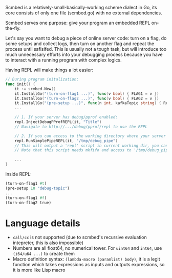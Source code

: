 Scmbed is a relatively-small-basically-working scheme dialect in Go, its core consists of only one file (scmbed.go) with no external dependencies.

Scmbed serves one purpose: give your program an embedded REPL on-the-fly. 

Let's say you want to debug a piece of online server code: turn on a flag, do some setups and collect logs, then turn on another flag and repeat the process until safisifed.
This is usually not a tough task, but will introduce too much unnecessary efforts into your debugging process because you have to interact with a running program with complex logics.

Having REPL will make things a lot easier:
```Go
// During program initalization:
func init() {
    it := scmbed.New()
    it.InstallGo("(turn-on-flag1 ...)", func(v bool) { FLAG1 = v })
    it.InstallGo("(turn-on-flag2 ...)", func(v bool) { FLAG2 = v })
    it.InstallGo("(pre-setup ...)", func(n int, kafkaTopic string) { RerouteMsg(n, kafkaTopic) })
    ...

    // 1. If your server has debug/pprof enabled:
    repl.InjectDebugPProfREPL(it, "Title")
    // Navigate to http://.../debug/pprof/repl to use the REPL

    // 2. If you can access to the working directory where your server is running in:
    repl.RunSimplePipeREPL(it, "/tmp/debug_pipe")
    // This will output a 'repl' script in current working dir, you can: cd $CWD && ./repl to use the REPL
    // Note that this script needs mkfifo and access to '/tmp/debug_pipe'

    ...
}
```

Inside REPL:
```Scheme
(turn-on-flag1 #t)
(pre-setup 10 "debug-topic")
...
(turn-on-flag1 #f)
(turn-on-flag2 true)
```

# Language details
- `call/cc` is not supported (due to scmbed's recursive evaluation intepreter, this is also impossible)
- Numbers are all float64, no numerical tower. For `uint64` and `int64`, use `(i64/u64 ...)` to create them
- Macro definition syntax: `(lambda-macro (paramlist) body)`, it is a legit function which takes expressions as inputs and outputs expressions, so it is more like Lisp macro
